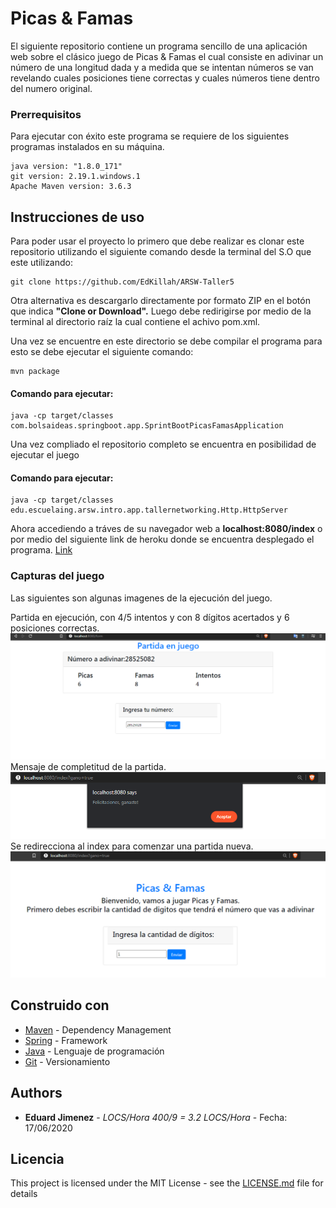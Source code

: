 
# Picas & Famas

El siguiente repositorio contiene un programa sencillo de una aplicación web sobre el clásico juego de Picas & Famas el cual consiste en adivinar un número de una longitud dada y a medida que se intentan números se van revelando cuales posiciones tiene correctas y cuales números tiene dentro del numero original.

### Prerrequisitos

Para ejecutar con éxito este programa se requiere de los siguientes programas instalados en su máquina.

```
java version: "1.8.0_171"
git version: 2.19.1.windows.1
Apache Maven version: 3.6.3
```

## Instrucciones de uso

Para poder usar el proyecto lo primero que debe realizar es clonar este repositorio utilizando el siguiente comando desde la terminal del S.O que este utilizando:

```
git clone https://github.com/EdKillah/ARSW-Taller5
```
Otra alternativa es descargarlo directamente por formato ZIP en el botón que indica **"Clone or Download".**
Luego debe redirigirse por medio de la terminal al directorio raíz la cual contiene el achivo pom.xml.

Una vez se encuentre en este directorio se debe compilar el programa para esto se debe ejecutar el siguiente comando:

```
mvn package
```
#### Comando para ejecutar:
```
java -cp target/classes com.bolsaideas.springboot.app.SprintBootPicasFamasApplication
```

Una vez compliado  el repositorio completo se encuentra en posibilidad de ejecutar el juego
#### Comando para ejecutar:
```
java -cp target/classes edu.escuelaing.arsw.intro.app.tallernetworking.Http.HttpServer
```
Ahora accediendo a tráves de su navegador web a **localhost:8080/index** o por medio del siguiente link de heroku donde se encuentra desplegado el programa. [Link]([https://picas-famas.herokuapp.com/index](https://picas-famas.herokuapp.com/index)) 

### Capturas del juego

 Las siguientes son algunas imagenes de la ejecución del juego.

Partida en ejecución, con 4/5 intentos y con 8 dígitos acertados y 6 posiciones correctas.
![](resources/cap1.PNG)
Mensaje de completitud de la partida.
![](resources/cap2.PNG)
Se redirecciona al index para comenzar una partida nueva.
![](resources/cap3.PNG)






## Construido con


* [Maven](https://maven.apache.org/) - Dependency Management
* [Spring](https://spring.io/projects/spring-boot) - Framework
* [Java](https://www.java.com/es/download/) - Lenguaje de programación
* [Git](https://github.com/) - Versionamiento



## Authors

* **Eduard Jimenez** - *LOCS/Hora  400/9 = 3.2 LOCS/Hora* - Fecha: 17/06/2020



## Licencia

This project is licensed under the MIT License - see the [LICENSE.md](LICENSE.md) file for details


